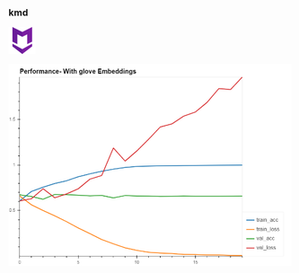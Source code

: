### kmd

![alt text](https://github.com/adam-p/markdown-here/raw/master/src/common/images/icon48.png)

![alt text](https://github.com/shanky221341/EVA/blob/master/Phase2/Assignment1/pl1.png)